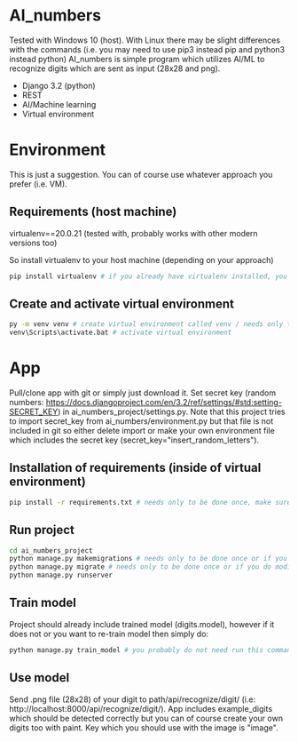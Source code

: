 # AI_numbers

Tested with Windows 10 (host). With Linux there may be slight differences with the commands (i.e. you may need to use pip3 instead pip and python3 instead python)
AI_numbers is simple program which utilizes AI/ML to recognize digits which are sent as input (28x28 and png).

- Django 3.2 (python)
- REST
- AI/Machine learning
- Virtual environment

# Environment

This is just a suggestion. You can of course use whatever approach you prefer (i.e. VM).

## Requirements (host machine)

virtualenv==20.0.21 (tested with, probably works with other modern versions too)

So install virtualenv to your host machine (depending on your approach)

```bash
pip install virtualenv # if you already have virtualenv installed, you can skip this most likely
```

## Create and activate virtual environment

```bash
py -m venv venv # create virtual environment called venv / needs only to be done once
venv\Scripts\activate.bat # activate virtual environment
```

# App

Pull/clone app with git or simply just download it.
Set secret key (random numbers: https://docs.djangoproject.com/en/3.2/ref/settings/#std:setting-SECRET_KEY) in ai_numbers_project/settings.py.
Note that this project tries to import secret_key from ai_numbers/environment.py but that file is not included in git so either delete import or make your own environment file which includes the secret key (secret_key="insert_random_letters").

## Installation of requirements (inside of virtual environment)

```bash
pip install -r requirements.txt # needs only to be done once, make sure you have activated your virtual environment and are inside of it
```

## Run project

```bash
cd ai_numbers_project
python manage.py makemigrations # needs only to be done once or if you do modifications to the db models
python manage.py migrate # needs only to be done once or if you do modifications to the db models
python manage.py runserver
```

## Train model

Project should already include trained model (digits.model), however if it does not or you want to re-train model then simply do:

```bash
python manage.py train_model # you probably do not need run this command
```

## Use model

Send .png file (28x28) of your digit to path/api/recognize/digit/ (i.e: http://localhost:8000/api/recognize/digit/). App includes example_digits which should be detected correctly but you can of course create your own digits too with paint. Key which you should use with the image is "image".
